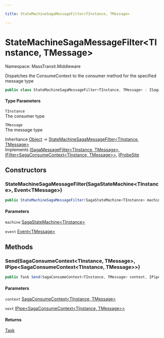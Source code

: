 ```yaml
---

title: StateMachineSagaMessageFilter<TInstance, TMessage>

---
```


# StateMachineSagaMessageFilter\<TInstance, TMessage\>

Namespace: MassTransit.Middleware

Dispatches the ConsumeContext to the consumer method for the specified message type

```csharp
public class StateMachineSagaMessageFilter<TInstance, TMessage> : ISagaMessageFilter<TInstance, TMessage>, IFilter<SagaConsumeContext<TInstance, TMessage>>, IProbeSite
```

#### Type Parameters

`TInstance`<br/>
The consumer type

`TMessage`<br/>
The message type

Inheritance [Object](https://learn.microsoft.com/en-us/dotnet/api/system.object) → [StateMachineSagaMessageFilter\<TInstance, TMessage\>](../masstransit-middleware/statemachinesagamessagefilter-2)<br/>
Implements [ISagaMessageFilter\<TInstance, TMessage\>](../masstransit-middleware/isagamessagefilter-2), [IFilter\<SagaConsumeContext\<TInstance, TMessage\>\>](../../masstransit-abstractions/masstransit/ifilter-1), [IProbeSite](../../masstransit-abstractions/masstransit/iprobesite)

## Constructors

### **StateMachineSagaMessageFilter(SagaStateMachine\<TInstance\>, Event\<TMessage\>)**

```csharp
public StateMachineSagaMessageFilter(SagaStateMachine<TInstance> machine, Event<TMessage> event)
```

#### Parameters

`machine` [SagaStateMachine\<TInstance\>](../../masstransit-abstractions/masstransit/sagastatemachine-1)<br/>

`event` [Event\<TMessage\>](../../masstransit-abstractions/masstransit/event-1)<br/>

## Methods

### **Send(SagaConsumeContext\<TInstance, TMessage\>, IPipe\<SagaConsumeContext\<TInstance, TMessage\>\>)**

```csharp
public Task Send(SagaConsumeContext<TInstance, TMessage> context, IPipe<SagaConsumeContext<TInstance, TMessage>> next)
```

#### Parameters

`context` [SagaConsumeContext\<TInstance, TMessage\>](../../masstransit-abstractions/masstransit/sagaconsumecontext-2)<br/>

`next` [IPipe\<SagaConsumeContext\<TInstance, TMessage\>\>](../../masstransit-abstractions/masstransit/ipipe-1)<br/>

#### Returns

[Task](https://learn.microsoft.com/en-us/dotnet/api/system.threading.tasks.task)<br/>
